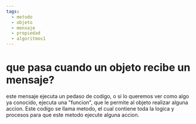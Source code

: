 ```yaml
---
tags:
  - metodo
  - objeto
  - mensaje
  - propiedad
  - algoritmos1
---
```

# que pasa cuando un objeto recibe un mensaje?

este mensaje ejecuta un pedaso de codigo, o si lo queremos ver como algo ya conocido, ejecuta una "funcion", que le permite al objeto realizar alguna accion. Este codigo se llama metodo, el cual contiene toda la logica y procesos para que este metodo ejecute alguna accion.
